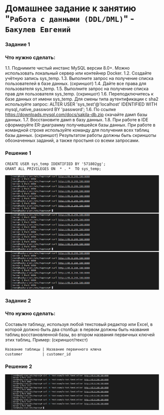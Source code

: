 # Домашнее задание к занятию "`Работа с данными (DDL/DML)`" - `Бакулев Евгений`

### Задание 1
### Что нужно сделать:

1.1. Поднимите чистый инстанс MySQL версии 8.0+. Можно использовать локальный сервер или контейнер Docker.
1.2. Создайте учётную запись sys_temp.
1.3. Выполните запрос на получение списка пользователей в базе данных. (скриншот)
1.4. Дайте все права для пользователя sys_temp.
1.5. Выполните запрос на получение списка прав для пользователя sys_temp. (скриншот)
1.6. Переподключитесь к базе данных от имени sys_temp.
Для смены типа аутентификации с sha2 используйте запрос:
ALTER USER 'sys_test'@'localhost' IDENTIFIED WITH mysql_native_password BY 'password';
1.6. По ссылке https://downloads.mysql.com/docs/sakila-db.zip скачайте дамп базы данных.
1.7. Восстановите дамп в базу данных.
1.8. При работе в IDE сформируйте ER-диаграмму получившейся базы данных. При работе в командной строке используйте команду для получения всех таблиц базы данных. (скриншот)
Результатом работы должны быть скриншоты обозначенных заданий, а также простыня со всеми запросами.

### Решение 1

```
CREATE USER sys_temp IDENTIFIED BY '571802gg';
GRANT ALL PRIVILEGES ON  * . *  TO sys_temp;
```

![Скрин](https://github.com/garrkiss/cluster_and_balance/blob/main/img/%D0%A1%D0%BA%D1%80%D0%B8%D0%BD%D1%88%D0%BE%D1%82%2005.06.24_18.58.44.png)
![Скрин](https://github.com/garrkiss/cluster_and_balance/blob/main/img/%D0%A1%D0%BA%D1%80%D0%B8%D0%BD%D1%88%D0%BE%D1%82%2005.06.24_18.58.44.png)
![Скрин](https://github.com/garrkiss/cluster_and_balance/blob/main/img/%D0%A1%D0%BA%D1%80%D0%B8%D0%BD%D1%88%D0%BE%D1%82%2005.06.24_18.58.44.png)

### Задание 2
### Что нужно сделать:

Составьте таблицу, используя любой текстовый редактор или Excel, в которой должно быть два столбца: в первом должны быть названия таблиц восстановленной базы, во втором названия первичных ключей этих таблиц. Пример: (скриншот/текст)

```
Название таблицы | Название первичного ключа
customer         | customer_id
```

### Решение 2

![Скрин](https://github.com/garrkiss/cluster_and_balance/blob/main/img/%D0%A1%D0%BA%D1%80%D0%B8%D0%BD%D1%88%D0%BE%D1%82%2005.06.24_19.32.48.png)